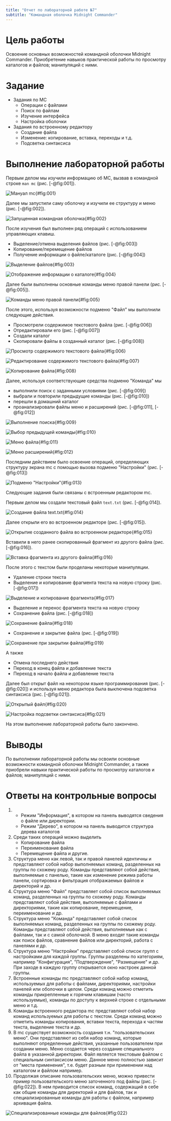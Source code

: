```yaml
---
title: "Отчет по лабораторной работе №7"
subtitle: "Командная оболочка Midnight Commander"
---
```


# Цель работы

Освоение основных возможностей командной оболочки Midnight Commander. Приобретение навыков практической работы по просмотру каталогов и файлов; манипуляций с ними.

# Задание

- Задания по MC
  - Операции с файлами
  - Поиск по файлам
  - Изучение интерфейса
  - Настройка оболочки
- Задания по встроенному редактору
  - Создание файла
  - Изменение: копирование, вставка, переходы и т.д.
  - Подсветка синтаксиса

# Выполнение лабораторной работы

Первым делом мы изучили информацию об MC, вызвав в командной строке `man mc` (рис. [-@fig:001]).

![Мануал mc](image/s-1652186700.png){#fig:001}

Далее мы запустили саму оболочку и изучили ее структуру и меню (рис. [-@fig:002]).

![Запущенная командная оболочка](image/s-1652194980.png){#fig:002}

После изучения был выполнен ряд операций с использованием управляющих клавиш.

- Выделение/отмена выделения файлов (рис. [-@fig:003])
- Копирование/перемещение файлов
- Получение информации о файле/каталоге (рис. [-@fig:004])

![Выделение файлов](image/s-1652194860.png){#fig:003}

![Отображение информации о каталоге](image/s-1652195040.png){#fig:004}

Далее были выполнены основные команды меню правой панели (рис. [-@fig:005]).

![Команды меню правой панели](image/s-1652195160.png){#fig:005}

После этого, используя возможности подменю "Файл" мы выполнили следующие действия.

- Просмотрели содержимое текстового файла (рис. [-@fig:006])
- Отредактировали его (рис. [-@fig:007])
- Создали каталог
- Скопировали файлы в созданный каталог (рис. [-@fig:008])

![Просмотр содержимого текстового файла](image/s-1652195280.png){#fig:006}

![Редактирование содержимого текстового файла](image/s-1652195340.png){#fig:007}

![Копирование файла](image/s-1652195400.png){#fig:008}

Далее, используя соответствующие средства подменю "Команда" мы

- выполнили поиск с заданными условиями (рис. [-@fig:009])
- выбрали и повторили предыдущие команды (рис. [-@fig:010])
- перешли в домашний каталог
- проанализировали файлы меню и расширений (рис. [-@fig:011], [-@fig:012])

![Выполнение поиска](image/s-1652195580.png){#fig:009}

![Выбор предыдущей команды](image/s-1652195640.png){#fig:010}

![Меню файла](image/s-1652287886.png){#fig:011}

![Меню расширений](image/s-1652195520.png){#fig:012}

Последним действием было освоение операций, определяющих структуру экрана mc с помощью вызова подменю "Настройки" (рис. [-@fig:013])

![Подменю "Настройки"](image/s-1652195700.png){#fig:013}

Следующие задания были связаны с встроенным редактором mc.

Первым делом мы создали текстовый файл `text.txt` (рис. [-@fig:014]).

![Создание файла `text.txt`](image/s-1652195820.png){#fig:014}

Далее открыли его во встроенном редакторе (рис. [-@fig:015]).

![Открытие созданного файла во встроенном редакторе](image/s-1652195880.png){#fig:015}

Вставили в него ранее скопированный фрагмент из другого файла (рис. [-@fig:016]).

![Вставка фрагмента из другого файла](image/s-1652195940.png){#fig:016}

После этого с текстом были проделаны некоторые манипуляции.

- Удаление строки текста
- Выделение и копирование фрагмента текста на новую строку (рис. [-@fig:017])

![Выделение и копирование фрагмента](image/s-1652196000.png){#fig:017}

- Выделение и перенос фрагмента текста на новую строку
- Сохранение файла (рис. [-@fig:018])

![Сохранение файла](image/s-1652196120.png){#fig:018}

- Сохранение и закрытие файла (рис. [-@fig:019])

![Сохранение при закрытии файла](image/s-1652196060.png){#fig:019}

А также

- Отмена последнего действия
- Переход в конец файла и добавление текста
- Переход в начало файла и добавление текста

Далее был открыт файл на некотором языке программирования (рис. [-@fig:020]) и используя меню редактора была выключена подсветка синтаксиса (рис. [-@fig:021]).

![Открытый файл](image/s-1652196180.png){#fig:020}

![Настройка подсветки синтаксиса](image/s-1652196240.png){#fig:021}

На этом выполнение лабораторной работы было закончено.

# Выводы

По выполнении лабораторной работы мы освоили основные возможности командной оболочки Midnight Commander, а также приобрели навыки практической работы по просмотру каталогов и файлов; манипуляций с ними.

# Ответы на контрольные вопросы

1. 
    - Режим "Информация", в котором на панель выводятся сведения о файле или директории.
    - Режим "Дерево", в котором на панель выводится структура дерева каталогов
2. Среди таких операций можно выделить
    - Копирование файла
    - Переименование файла
    - Перемещение файла
    и другие.
3. Структура меню как левой, так и правой панелей идентичны и представляют собой набор выполняемых команд, разделенных на группы по схожему роду. Команды представляют собой действия, выполняемые с панелью, такие как изменение режима работы панели, сортировка и фильтрация отображаемых файлов и директорий и др.
4. Структура меню "Файл" представляет собой список выполняемых команд, разделенных на группы по схожему роду. Команды представляют собой действия, выполняемые с файлами и директориями, такие как копирование, перемещение, переименование и др.
5. Структура меню "Команда" представляет собой список выполняемых команд, разделенных на группы по схожему роду. Команды представляют собой действия, выполняемые как с файлами, так и с самой оболочкой. В меню входят такие команды как поиск файлов, сравнение файлов или директорий, работа с панелями и др.
6. Структура меню "Настройки" представляет собой список групп с настройками для каждой группы. Группы разделены по категориям, например "Конфигурация", "Подтверждение", "Размещение" и др. При заходе в каждую группу открывается окно настроек данной группы.
7. Встроенные команды mc представляют собой набор команд, используемых для работы с файлами, директориями, настройки панелей или оболочки в целом. Среди команд можно отметить команды прикрепленные к горячим клавишам (часто используемые), команды по доступу к верхней строке с отдельными меню и т.д.
8. Команды встроенного редактора mc представляют собой набор команд используемых для работы с текстом. Среди команд можно отметить команды копирования, вставки текста, перехода к частям текста, выделение текста и др.
9. В mc существует возможность создания т.н. "пользовательских меню". Они представляют из себя набор команд, которые выполняют определенные действия, указанные пользователем при создании меню. Меню создается через создание специального файла в указанной директории. Файл является текстовым файлом с специальным синтаксисом меню. Данное меню полностью зависит от "места применения", т.е. будет разным при применении над каталогом и файлом например. 
10. Продолжая описание пользовательских меню, можно привести пример пользовательского меню заточенного под файлы (рис. [-@fig:022]). В нем приводится список команд, содержащий в себе как общие команды для директорий и для файлов, так и специализированные команды для работы с файлом, например архивация файла.

![Специализированные команды для файлов](image/s-1652194800.png){#fig:022}